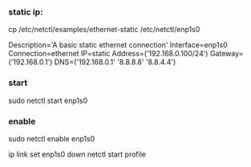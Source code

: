 
### static ip:
cp /etc/netctl/examples/ethernet-static /etc/netctl/enp1s0


Description='A basic static ethernet connection'
Interface=enp1s0
Connection=ethernet
IP=static
Address=('192.168.0.100/24')
Gateway=('192.168.0.1')
DNS=('192.168.0.1' '8.8.8.8' '8.8.4.4')

### start
sudo netctl start enp1s0
### enable
sudo netctl enable enp1s0

ip link set enp1s0 down
netctl start profile
